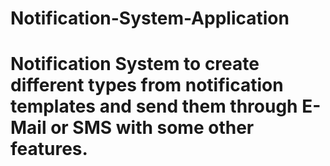 # Notification-System-Application
# Notification System to create different types from notification templates and send them through E-Mail or SMS with some other features.
